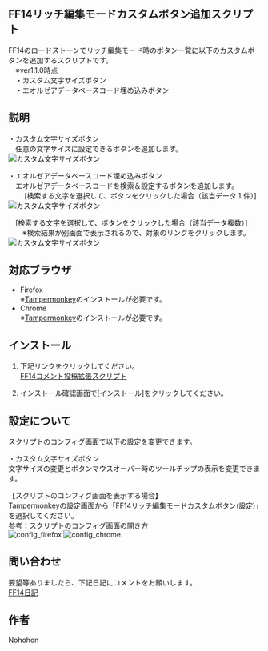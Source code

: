 ## FF14リッチ編集モードカスタムボタン追加スクリプト

FF14のロードストーンでリッチ編集モード時のボタン一覧に以下のカスタムボタンを追加するスクリプトです。  
　※ver1.1.0時点  
　・カスタム文字サイズボタン  
　・エオルゼアデータベースコード埋め込みボタン  
 
## 説明

・カスタム文字サイズボタン  
　任意の文字サイズに設定できるボタンを追加します。
![カスタム文字サイズボタン ](https://raw.github.com/NohohonNohon/ff14RichEditorCustomBtnScript/master/data/CustomTextSizeBtn.jpg)
  
・エオルゼアデータベースコード埋め込みボタン   
　エオルゼアデータベースコードを検索＆設定するボタンを追加します。   
　
 　[検索する文字を選択して、ボタンをクリックした場合（該当データ１件）]
![カスタム文字サイズボタン ](https://raw.github.com/NohohonNohon/ff14RichEditorCustomBtnScript/master/data/CodeSearchBtn1.jpg)
  
 　[検索する文字を選択して、ボタンをクリックした場合（該当データ複数）]  
　　※検索結果が別画面で表示されるので、対象のリンクをクリックします。
![カスタム文字サイズボタン ](https://raw.github.com/NohohonNohon/ff14RichEditorCustomBtnScript/master/data/CodeSearchBtn2.jpg)

## 対応ブラウザ

- Firefox  
※[Tampermonkey](https://addons.mozilla.org/ja/firefox/addon/tampermonkey/ "Tampermonkey – Firefox 向けアドオン")のインストールが必要です。
- Chrome  
※[Tampermonkey](https://chrome.google.com/webstore/detail/tampermonkey/dhdgffkkebhmkfjojejmpbldmpobfkfo "Tampermonkey - Chrome Web Store")のインストールが必要です。

## インストール

1. 下記リンクをクリックしてください。  
  [FF14コメント投稿拡張スクリプト](https://raw.github.com/NohohonNohon/ff14RichEditorCustomBtnScript/master/FF14リッチ編集モードカスタムボタン追加スクリプト.user.js "FF14リッチ編集モードカスタムボタン追加スクリプト")

2. インストール確認画面で[インストール]をクリックしてください。  

## 設定について

スクリプトのコンフィグ画面で以下の設定を変更できます。

・カスタム文字サイズボタン  
文字サイズの変更とボタンマウスオーバー時のツールチップの表示を変更できます。

【スクリプトのコンフィグ画面を表示する場合】  
Tampermonkeyの設定画面から「FF14リッチ編集モードカスタムボタン(設定)」を選択してください。  
参考：スクリプトのコンフィグ画面の開き方  
![config_firefox](https://raw.github.com/NohohonNohon/ff14ExternalScript/master/data/config_firefox.jpg)
![config_chrome](https://raw.github.com/NohohonNohon/ff14ExternalScript/master/data/config_chrome.jpg)


## 問い合わせ

要望等ありましたら、下記日記にコメントをお願いします。  
[FF14日記](https://jp.finalfantasyxiv.com/lodestone/character/8564933/blog/3872359/ "ロードストーンにカスタム文字サイズボタンを追加するです～")

## 作者

Nohohon

